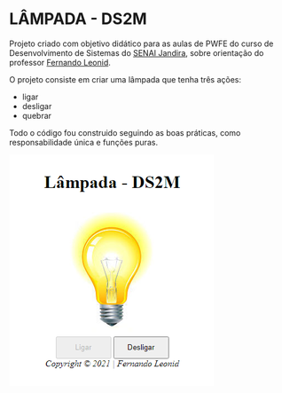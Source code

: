 # LÂMPADA - DS2M
Projeto criado com objetivo didático para as aulas de PWFE do curso de Desenvolvimento de Sistemas do [SENAI Jandira](https://jandira.sp.senai.br/), sobre orientação do professor [Fernando Leonid](https://github.com/fernandoleonid/).

O projeto consiste em criar uma lâmpada que tenha três ações:
* ligar
* desligar
* quebrar

Todo o código fou construido seguindo as boas práticas, como responsabilidade única e funções puras.

![](img/projeto.png)
